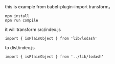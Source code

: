 this is example from babel-plugin-import transform。
```
npm install
npm run compile
```
it will transform src/index.js
```
import { isPlainObject } from 'lib/lodash'
```
to dist/index.js
```
import { isPlainObject } from '../lib/lodash'
```
